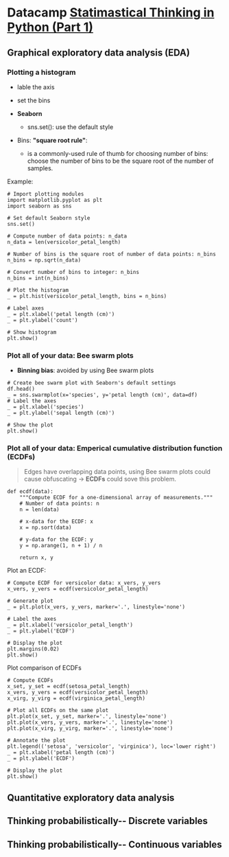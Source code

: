 # Datacamp [Statimastical Thinking in Python (Part 1)](https://learn.datacamp.com/courses/statistical-thinking-in-python-part-1)

## Graphical exploratory data analysis (EDA)
### Plotting a histogram
- lable the axis
- set the bins
- **Seaborn**
    + sns.set(): use the default style
- Bins: **"square root rule"**:

    + is a commonly-used rule of thumb for choosing number of bins: choose the number of bins to be the square root of the number of samples.

Example:
```
# Import plotting modules
import matplotlib.pyplot as plt
import seaborn as sns

# Set default Seaborn style
sns.set()

# Compute number of data points: n_data
n_data = len(versicolor_petal_length)

# Number of bins is the square root of number of data points: n_bins
n_bins = np.sqrt(n_data)

# Convert number of bins to integer: n_bins
n_bins = int(n_bins)

# Plot the histogram
_ = plt.hist(versicolor_petal_length, bins = n_bins)

# Label axes
_ = plt.xlabel('petal length (cm)')
_ = plt.ylabel('count')

# Show histogram
plt.show()
```

### Plot all of your data: Bee swarm plots
* **Binning bias**: avoided by using Bee swarm plots
```
# Create bee swarm plot with Seaborn's default settings
df.head()
_ = sns.swarmplot(x='species', y='petal length (cm)', data=df)
# Label the axes
_ = plt.xlabel('species')
_ = plt.ylabel('sepal length (cm)')

# Show the plot
plt.show()
```
### Plot all of your data: Emperical cumulative distribution function (**ECDFs**)

> Edges have overlapping data points, using Bee swarm plots could cause obfuscating -> **ECDFs** could sove this problem.

```
def ecdf(data):
    """Compute ECDF for a one-dimensional array of measurements."""
    # Number of data points: n
    n = len(data)

    # x-data for the ECDF: x
    x = np.sort(data)

    # y-data for the ECDF: y
    y = np.arange(1, n + 1) / n

    return x, y
```

Plot an ECDF:
```
# Compute ECDF for versicolor data: x_vers, y_vers
x_vers, y_vers = ecdf(versicolor_petal_length)

# Generate plot
_ = plt.plot(x_vers, y_vers, marker='.', linestyle='none')

# Label the axes
_ = plt.xlabel('versicolor_petal_length')
_ = plt.ylabel('ECDF')

# Display the plot
plt.margins(0.02)
plt.show()
```

Plot comparison of ECDFs
```
# Compute ECDFs
x_set, y_set = ecdf(setosa_petal_length)
x_vers, y_vers = ecdf(versicolor_petal_length)
x_virg, y_virg = ecdf(virginica_petal_length)

# Plot all ECDFs on the same plot
plt.plot(x_set, y_set, marker='.', linestyle='none')
plt.plot(x_vers, y_vers, marker='.', linestyle='none')
plt.plot(x_virg, y_virg, marker='.', linestyle='none')

# Annotate the plot
plt.legend(('setosa', 'versicolor', 'virginica'), loc='lower right')
_ = plt.xlabel('petal length (cm)')
_ = plt.ylabel('ECDF')

# Display the plot
plt.show()
```

## Quantitative exploratory data analysis
## Thinking probabilistically-- Discrete variables
## Thinking probabilistically-- Continuous variables